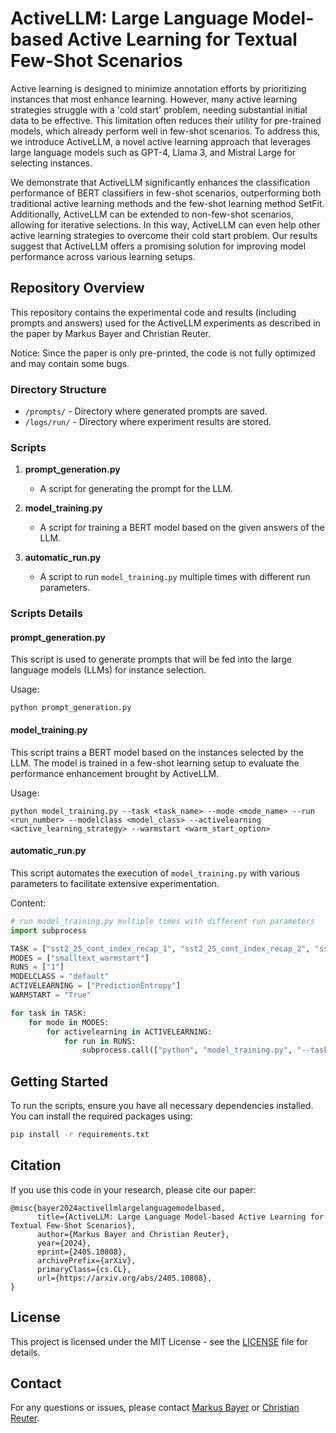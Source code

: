 # ActiveLLM: Large Language Model-based Active Learning for Textual Few-Shot Scenarios

Active learning is designed to minimize annotation efforts by prioritizing instances that most enhance learning. However, many active learning strategies struggle with a 'cold start' problem, needing substantial initial data to be effective. This limitation often reduces their utility for pre-trained models, which already perform well in few-shot scenarios. To address this, we introduce ActiveLLM, a novel active learning approach that leverages large language models such as GPT-4, Llama 3, and Mistral Large for selecting instances. 

We demonstrate that ActiveLLM significantly enhances the classification performance of BERT classifiers in few-shot scenarios, outperforming both traditional active learning methods and the few-shot learning method SetFit. Additionally, ActiveLLM can be extended to non-few-shot scenarios, allowing for iterative selections. In this way, ActiveLLM can even help other active learning strategies to overcome their cold start problem. Our results suggest that ActiveLLM offers a promising solution for improving model performance across various learning setups.

## Repository Overview

This repository contains the experimental code and results (including prompts and answers) used for the ActiveLLM experiments as described in the paper by Markus Bayer and Christian Reuter.

Notice: Since the paper is only pre-printed, the code is not fully optimized and may contain some bugs.

### Directory Structure

- `/prompts/` - Directory where generated prompts are saved.
- `/logs/run/` - Directory where experiment results are stored.

### Scripts

1. **prompt_generation.py**
    - A script for generating the prompt for the LLM.
    
2. **model_training.py**
    - A script for training a BERT model based on the given answers of the LLM.

3. **automatic_run.py**
    - A script to run `model_training.py` multiple times with different run parameters.

### Scripts Details

#### prompt_generation.py
This script is used to generate prompts that will be fed into the large language models (LLMs) for instance selection. 

Usage:
```
python prompt_generation.py
```

#### model_training.py
This script trains a BERT model based on the instances selected by the LLM. The model is trained in a few-shot learning setup to evaluate the performance enhancement brought by ActiveLLM.

Usage:
```
python model_training.py --task <task_name> --mode <mode_name> --run <run_number> --modelclass <model_class> --activelearning <active_learning_strategy> --warmstart <warm_start_option>
```

#### automatic_run.py
This script automates the execution of `model_training.py` with various parameters to facilitate extensive experimentation.

Content:
```python
# run model_training.py multiple times with different run parameters
import subprocess

TASK = ["sst2_25_cont_index_recap_1", "sst2_25_cont_index_recap_2", "sst2_25_cont_index_recap_3", "sst2_25_cont_index_recap_4", "sst2_25_cont_index_recap_5", "sst2_25_cont_index_recap_6", "sst2_25_cont_index_recap_7", "sst2_25_cont_index_recap_8", "sst2_25_cont_index_recap_9", "sst2_25_cont_index_recap_10", "sst2_25_cont_index_recap_11", "sst2_25_cont_index_recap_12"] 
MODES = ["smalltext_warmstart"]
RUNS = ["1"]
MODELCLASS = "default"
ACTIVELEARNING = ["PredictionEntropy"]
WARMSTART = "True"

for task in TASK:
    for mode in MODES:
        for activelearning in ACTIVELEARNING:
            for run in RUNS:
                subprocess.call(["python", "model_training.py", "--task", task, "--mode", mode, "--run", run, "--modelclass", MODELCLASS, "--activelearning", activelearning, "--warmstart", WARMSTART])
```

## Getting Started

To run the scripts, ensure you have all necessary dependencies installed. You can install the required packages using:

```bash
pip install -r requirements.txt
```

## Citation

If you use this code in your research, please cite our paper:

```
@misc{bayer2024activellmlargelanguagemodelbased,
      title={ActiveLLM: Large Language Model-based Active Learning for Textual Few-Shot Scenarios}, 
      author={Markus Bayer and Christian Reuter},
      year={2024},
      eprint={2405.10808},
      archivePrefix={arXiv},
      primaryClass={cs.CL},
      url={https://arxiv.org/abs/2405.10808}, 
}
```

## License

This project is licensed under the MIT License - see the [LICENSE](LICENSE) file for details.

## Contact

For any questions or issues, please contact [Markus Bayer](mailto:markus.bayer@example.com) or [Christian Reuter](mailto:christian.reuter@example.com).
